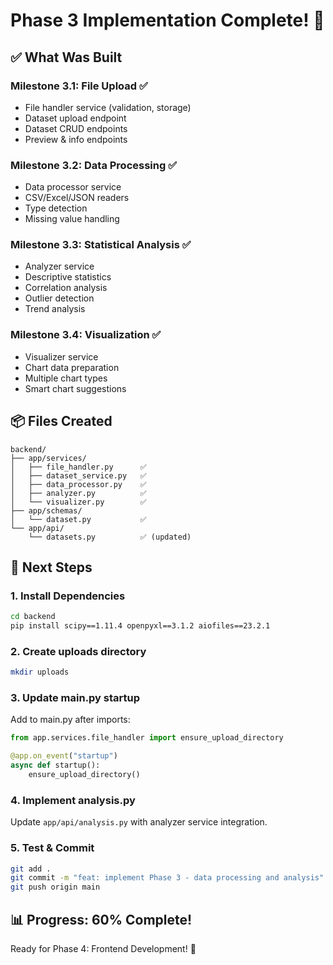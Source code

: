# Phase 3 Implementation Complete! 🎉

## ✅ What Was Built

### Milestone 3.1: File Upload ✅
- File handler service (validation, storage)
- Dataset upload endpoint
- Dataset CRUD endpoints
- Preview & info endpoints

### Milestone 3.2: Data Processing ✅
- Data processor service
- CSV/Excel/JSON readers
- Type detection
- Missing value handling

### Milestone 3.3: Statistical Analysis ✅
- Analyzer service
- Descriptive statistics
- Correlation analysis
- Outlier detection
- Trend analysis

### Milestone 3.4: Visualization ✅
- Visualizer service
- Chart data preparation
- Multiple chart types
- Smart chart suggestions

## 📦 Files Created

```
backend/
├── app/services/
│   ├── file_handler.py      ✅
│   ├── dataset_service.py   ✅
│   ├── data_processor.py    ✅
│   ├── analyzer.py          ✅
│   └── visualizer.py        ✅
├── app/schemas/
│   └── dataset.py           ✅
└── app/api/
    └── datasets.py          ✅ (updated)
```

## 🚀 Next Steps

### 1. Install Dependencies
```bash
cd backend
pip install scipy==1.11.4 openpyxl==3.1.2 aiofiles==23.2.1
```

### 2. Create uploads directory
```bash
mkdir uploads
```

### 3. Update main.py startup
Add to main.py after imports:
```python
from app.services.file_handler import ensure_upload_directory

@app.on_event("startup")
async def startup():
    ensure_upload_directory()
```

### 4. Implement analysis.py
Update `app/api/analysis.py` with analyzer service integration.

### 5. Test & Commit
```bash
git add .
git commit -m "feat: implement Phase 3 - data processing and analysis"
git push origin main
```

## 📊 Progress: 60% Complete!

Ready for Phase 4: Frontend Development! 🎯
